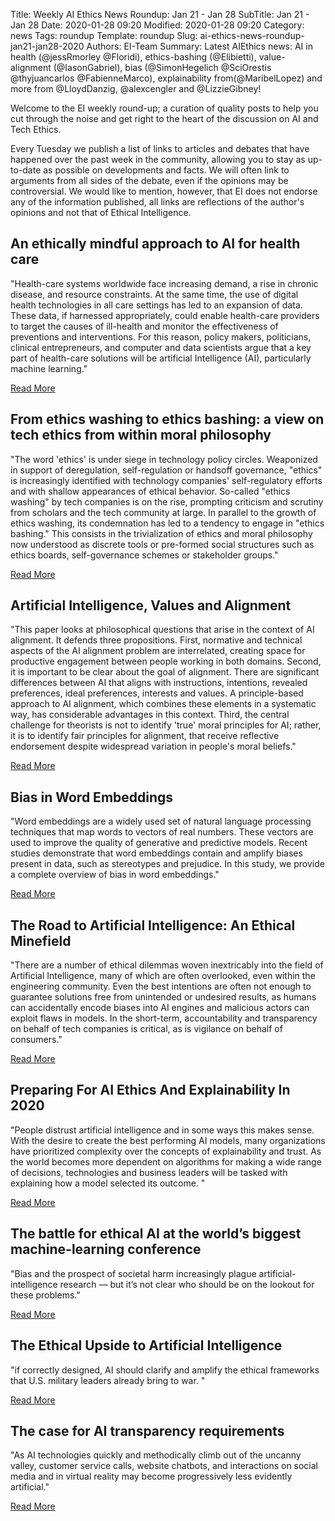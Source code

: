 Title: Weekly AI Ethics News Roundup: Jan 21 - Jan 28
SubTitle: Jan 21 - Jan 28
Date: 2020-01-28 09:20
Modified: 2020-01-28 09:20
Category: news
Tags: roundup
Template: roundup
Slug: ai-ethics-news-roundup-jan21-jan28-2020
Authors: EI-Team
Summary: Latest AIEthics news: AI in health (@jessRmorley @Floridi), ethics-bashing (@Elibietti), value-alignment (@IasonGabriel), bias (@SimonHegelich @SciOrestis @thyjuancarlos @FabienneMarco), explainability from(@MaribelLopez) and more from @LloydDanzig, @alexcengler and @LizzieGibney!


Welcome to the EI weekly round-up; a curation of quality posts to help you cut through the noise and get right to the heart of the discussion on AI and Tech Ethics.

Every Tuesday we publish a list of links to articles and debates that have happened over the past week in the community, allowing you to stay as up-to-date as possible on developments and facts. We will often link to arguments from all sides of the debate, even if the opinions may be controversial. We would like to mention, however, that EI does not endorse any of the information published, all links are reflections of the author's opinions and not that of Ethical Intelligence.


## An ethically mindful approach to AI for health care


"Health-care systems worldwide face increasing demand, a rise in chronic disease, and resource constraints. At the same time, the use of digital health technologies in all care settings has led to an expansion of data. These data, if harnessed appropriately, could enable health-care providers to target the causes of ill-health and monitor the effectiveness of preventions and interventions. For this reason, policy makers, politicians, clinical entrepreneurs, and computer and data scientists argue that a key part of health-care solutions will be artificial Intelligence (AI), particularly machine learning."

<a class="readmore" href="https://www.thelancet.com/journals/lancet/article/PIIS0140-6736(19)32975-7/fulltext">Read More</a>

## From ethics washing to ethics bashing: a view on tech ethics from within moral philosophy


"The word 'ethics' is under siege in technology policy circles. Weaponized in support of deregulation, self-regulation or handsoff governance, "ethics" is increasingly identified with technology companies' self-regulatory efforts and with shallow appearances of ethical behavior. So-called "ethics washing" by tech companies is on the rise, prompting criticism and scrutiny from scholars and the tech community at large. In parallel to the growth of ethics washing, its condemnation has led to a tendency to engage in "ethics bashing." This consists in the trivialization of ethics and moral philosophy now understood as discrete tools or pre-formed social structures such as ethics boards, self-governance schemes or stakeholder groups."


<a class="readmore" href="https://dl.acm.org/doi/abs/10.1145/3351095.3372860">Read More</a>

## Artificial Intelligence, Values and Alignment

"This paper looks at philosophical questions that arise in the context of AI alignment. It defends three propositions. First, normative and technical aspects of the AI alignment problem are interrelated, creating space for productive engagement between people working in both domains. Second, it is important to be clear about the goal of alignment. There are significant differences between AI that aligns with instructions, intentions, revealed preferences, ideal preferences, interests and values. A principle-based approach to AI alignment, which combines these elements in a systematic way, has considerable advantages in this context. Third, the central challenge for theorists is not to identify 'true' moral principles for AI; rather, it is to identify fair principles for alignment, that receive reflective endorsement despite widespread variation in people's moral beliefs."


<a class="readmore" href="https://deepmind.com/research/publications/Artificial-Intelligence-Values-and-Alignment">Read More</a>

## Bias in Word Embeddings

"Word embeddings are a widely used set of natural language processing techniques that map words to vectors of real numbers. These vectors are used to improve the quality of generative and predictive models. Recent studies demonstrate that word embeddings contain and amplify biases present in data, such as stereotypes and prejudice. In this study, we provide a complete overview of bias in word embeddings."

<a class="readmore" href="https://dl.acm.org/doi/pdf/10.1145/3351095.3372843">Read More</a>

## The Road to Artificial Intelligence: An Ethical Minefield

"There are a number of ethical dilemmas woven inextricably into the field of Artificial Intelligence, many of which are often overlooked, even within the engineering community. Even the best intentions are often not enough to guarantee solutions free from unintended or undesired results, as humans can accidentally encode biases into AI engines and malicious actors can exploit flaws in models. In the short-term, accountability and transparency on behalf of tech companies is critical, as is vigilance on behalf of consumers."

<a class="readmore" href="https://www.infoq.com/articles/algorithmic-integrity-ethics">Read More</a>

## Preparing For AI Ethics And Explainability In 2020

"People distrust artificial intelligence and in some ways this makes  sense.  With the desire to create the best performing AI models, many organizations have prioritized complexity over the concepts of explainability and trust. As the world becomes more dependent on algorithms for making a wide range of decisions, technologies and business leaders will be tasked with explaining how a model selected its outcome. "

<a class="readmore" href="https://www.forbes.com/sites/maribellopez/2020/01/21/preparing-for-ai-ethics-and-explainability-in-2020/">Read More</a>

## The battle for ethical AI at the world’s biggest machine-learning conference

"Bias and the prospect of societal harm increasingly plague artificial-intelligence research — but it’s not clear who should be on the lookout for these problems."

<a class="readmore" href="https://www.nature.com/articles/d41586-020-00160-y">Read More</a>

## The Ethical Upside to Artificial Intelligence

"if correctly designed, AI should clarify and amplify the ethical frameworks that U.S. military leaders already bring to war. "

<a class="readmore" href="https://warontherocks.com/2020/01/the-ethical-upside-to-artificial-intelligence/">Read More</a>

## The case for AI transparency requirements

"As AI technologies quickly and methodically climb out of the uncanny valley, customer service calls, website chatbots, and interactions on social media and in virtual reality may become progressively less evidently artificial."




<a class="readmore" href="https://www.brookings.edu/research/the-case-for-ai-transparency-requirements/amp/">Read More</a>